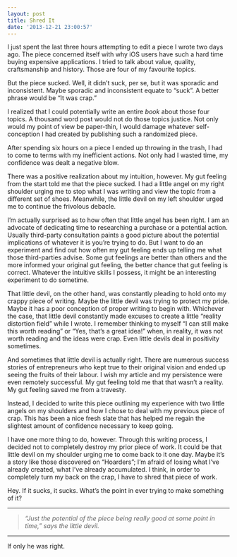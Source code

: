 ```yaml
---
layout: post
title: Shred It
date: '2013-12-21 23:00:57'
---
```


<p>I just spent the last three hours attempting to edit a piece I wrote two days ago. The piece concerned itself with why iOS users have such a hard time buying expensive applications. I tried to talk about value, quality, craftsmanship and history. Those are four of my favourite topics.</p>

<p>But the piece sucked. Well, it didn’t suck, per se, but it was sporadic and inconsistent. Maybe sporadic and inconsistent equate to “suck”.  A better phrase would be “It was crap.” </p>

<p>I realized that I could potentially write an entire <em>book</em> about those four topics. A thousand word post would not do those topics justice. Not only would my point of view be paper-thin, I would damage whatever self-conception I had created by publishing such a randomized piece. </p>

<p>After spending six hours on a piece I ended up throwing in the trash, I had to come to terms with my inefficient actions. Not only had I wasted time, my confidence was dealt a negative blow. </p>

<p>There was a positive realization about my intuition, however. My gut feeling from the start told me that the piece sucked. I had a little angel on my right shoulder urging me to stop what I was writing and view the topic from a different set of shoes. Meanwhile, the little devil on my left shoulder urged me to continue the frivolous debacle.</p>

<p>I’m actually surprised as to how often that little angel has been right. I am an advocate of dedicating time to researching a purchase or a potential action. Usually third-party consultation paints a good picture about the potential implications of whatever it is you’re trying to do. But I want to do an experiment and find out how often my gut feeling ends up telling me what those third-parties advise. Some gut feelings are better than others and the more informed your original gut feeling, the better chance that gut feeling is correct. Whatever the intuitive skills I possess, it might be an interesting experiment to do sometime.</p>

<p>That little devil, on the other hand, was constantly pleading to hold onto my crappy piece of writing. Maybe the little devil was trying to protect my pride. Maybe it has a poor conception of proper writing to begin with. Whichever the case, that little devil constantly made excuses to create a little “reality distortion field” while I wrote. I remember thinking to myself “I can still make this worth reading” or “Yes, that’s a great idea!” when, in reality, it was not worth reading and the ideas were crap. Even little devils deal in positivity sometimes. </p>

<p>And sometimes that little devil is actually right. There are numerous success stories of entrepreneurs who kept true to their original vision and ended up seeing the fruits of their labour. I wish my article and my persistence were even remotely successful. My gut feeling told me that that wasn’t a reality. My gut feeling saved me from a travesty.</p>

<p>Instead, I decided to write this piece outlining my experience with two little angels on my shoulders and how I chose to deal with my previous piece of crap. This has been a nice fresh slate that has helped me regain the slightest amount of confidence necessary to keep going.</p>

<p>I have one more thing to do, however. Through this writing process, I decided not to completely destroy my prior piece of work. It could be that little devil on my shoulder urging me to come back to it one day. Maybe it’s a story like those discovered on “Hoarders”; I’m afraid of losing what I’ve already created, what I’ve already accumulated. I think, in order to completely turn my back on the crap, I have to shred that piece of work. </p>

<p>Hey. If it sucks, it sucks. What’s the point in ever trying to make something of it? </p>

<hr />

<blockquote>
  <p><em>“Just the potential of the piece being really good at some point in time,” says the little devil.</em></p>
</blockquote>

<hr />

<p>If only he was right.</p>